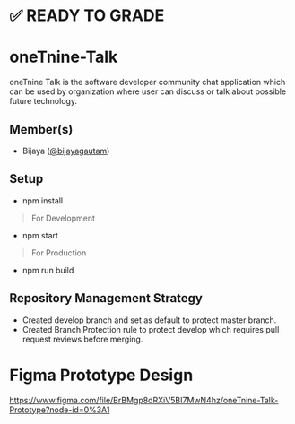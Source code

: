 # ✅ READY TO GRADE

# oneTnine-Talk
oneTnine Talk is the software developer community chat application which can be used by organization where user can discuss or talk about possible future technology.

## Member(s)
- Bijaya ([@bijayagautam](http://github.com/bijayagautam))

## Setup
- npm install

>For Development
- npm start

>For Production
- npm run build

## Repository Management Strategy
- Created develop branch and set as default to protect master branch.
- Created Branch Protection rule to protect develop which requires pull request reviews before merging.

# Figma Prototype Design
https://www.figma.com/file/BrBMgp8dRXiV5BI7MwN4hz/oneTnine-Talk-Prototype?node-id=0%3A1

